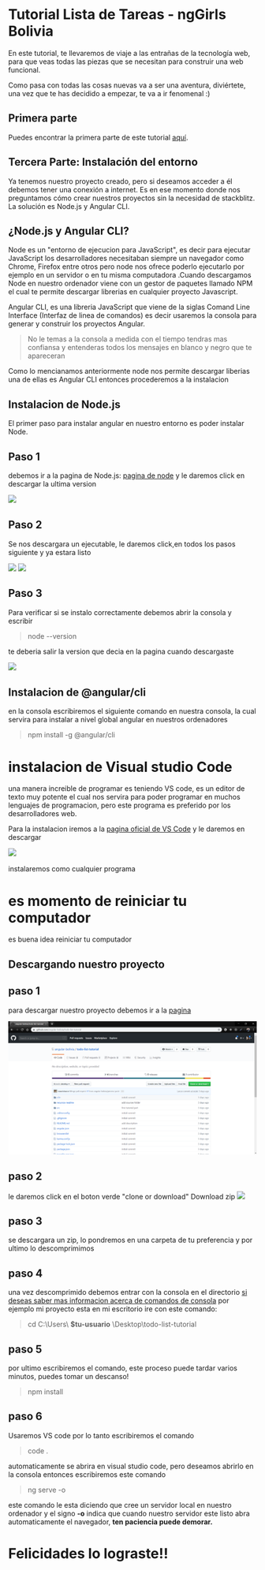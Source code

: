 # Tutorial Lista de Tareas - ngGirls Bolivia

En este tutorial, te llevaremos de viaje a las entrañas de la tecnología web, para que veas todas las piezas que se necesitan para construir una web funcional.

Como pasa con todas las cosas nuevas va a ser una aventura, diviértete, una vez que te has decidido a empezar, te va a ir fenomenal :)

## Primera parte

Puedes encontrar la primera parte de este tutorial [aquí](https://ng-girls-bolivia.gitbook.io/workshop/).

## Tercera Parte: Instalación del entorno

Ya tenemos nuestro proyecto creado, pero si deseamos acceder a él debemos tener una conexión a internet. Es en ese momento donde nos preguntamos cómo crear nuestros proyectos sin la necesidad de stackblitz. La solución es Node.js y Angular CLI.

## ¿Node.js y Angular CLI?

Node es un "entorno de ejecucion para JavaScript", es decir para ejecutar JavaScript los desarrolladores necesitaban siempre un navegador como Chrome, Firefox entre otros pero node nos ofrece poderlo ejecutarlo por ejemplo en un servidor o en tu misma computadora .Cuando descargamos Node en nuestro ordenador viene con un gestor de paquetes llamado NPM el cual te permite descargar librerias en cualquier proyecto Javascript.

Angular CLI, es una libreria JavaScript que viene de la siglas Comand Line Interface (Interfaz de linea de comandos) es decir usaremos la consola para generar y construir los proyectos Angular.

> No le temas a la consola a medida con el tiempo tendras mas confiansa y entenderas todos los mensajes en blanco y negro que te apareceran

Como lo mencianamos anteriormente node nos permite descargar liberias una de ellas es Angular CLI entonces procederemos a la instalacion 

## Instalacion de Node.js

El primer paso para instalar angular en nuestro entorno es poder instalar Node.

## Paso 1
debemos ir a la pagina de Node.js: [pagina de node](https://nodejs.org/es/) y le daremos click en descargar la ultima version

![](../todo-list-tutorial/recursos-readme/node.png)
## Paso 2
Se nos descargara un ejecutable, le daremos click,en todos los pasos siguiente y ya estara listo

![](../todo-list-tutorial/recursos-readme/nodejs-on-windows-1.png)
![](../todo-list-tutorial/recursos-readme/nodejs-on-windows-2.png)

## Paso 3
Para verificar si se instalo correctamente debemos abrir la consola y escribir 

> node --version 

te deberia salir la version que decia en la pagina cuando descargaste

![](../todo-list-tutorial/recursos-readme/nodejs-on-windows-3.png)

## Instalacion de @angular/cli
en la consola escribiremos el siguiente comando en nuestra consola, la cual servira para instalar a nivel global angular en nuestros ordenadores

> npm install -g @angular/cli

# instalacion de Visual studio Code
una manera increible de programar es teniendo VS code, es un editor de texto muy potente el cual nos servira para poder programar en muchos lenguajes de programacion, pero este programa es preferido por los desarrolladores web.

Para la instalacion iremos a la [pagina oficial de VS Code](code.visualstudio.com) y le daremos en descargar

![](../todo-list-tutorial/recursos-readme/vs-code.png)

instalaremos como cualquier programa

# es momento de reiniciar tu computador
es buena idea reiniciar tu computador

## Descargando nuestro proyecto

## paso 1
para descargar nuestro proyecto debemos ir a la [pagina](https://github.com/angular-bolivia/todo-list-tutorial.git)

![](recursos-readme/github-angular.png)

## paso 2 
le daremos click en el boton verde "clone or download" Download zip
![](../todo-list-tutorial/recursos-readme/angular&#32;zip.png)

## paso 3
se descargara un zip, lo pondremos en una carpeta de tu preferencia y por ultimo lo descomprimimos
## paso 4
una vez descomprimido debemos entrar con la consola en el directorio
[si deseas saber mas informacion acerca de comandos de consola](http://www.falconmasters.com/offtopic/como-utilizar-consola-de-windows/) por ejemplo mi proyecto esta en mi escritorio ire con este comando:

> cd C:\Users\ **$tu-usuario** \Desktop\todo-list-tutorial
## paso 5
por ultimo escribiremos el comando, este proceso puede tardar varios minutos, puedes tomar un descanso!
> npm install

## paso 6
Usaremos VS code por lo tanto escribiremos el comando 
> code .

automaticamente se abrira en visual studio code, pero deseamos abrirlo en la consola entonces escribiremos este comando

> ng serve -o 

este comando le esta diciendo que cree un servidor local en nuestro ordenador y el signo **-o** indica que cuando nuestro servidor este listo abra automaticamente el navegador, **ten paciencia puede demorar.**

# Felicidades lo lograste!!
